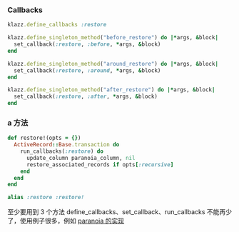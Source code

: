 ### Callbacks

```ruby
klazz.define_callbacks :restore

klazz.define_singleton_method("before_restore") do |*args, &block|
  set_callback(:restore, :before, *args, &block)
end

klazz.define_singleton_method("around_restore") do |*args, &block|
  set_callback(:restore, :around, *args, &block)
end

klazz.define_singleton_method("after_restore") do |*args, &block|
  set_callback(:restore, :after, *args, &block)
end
```

### a 方法

```ruby
def restore!(opts = {})
  ActiveRecord::Base.transaction do
    run_callbacks(:restore) do
      update_column paranoia_column, nil
      restore_associated_records if opts[:recursive]
    end
  end
end

alias :restore :restore!
```

至少要用到 3 个方法 define_callbacks、set_callback、run_callbacks 不能再少了，使用例子很多，例如 [paranoia 的实现](https://github.com/radar/paranoia/blob/rails4/lib/paranoia.rb)
